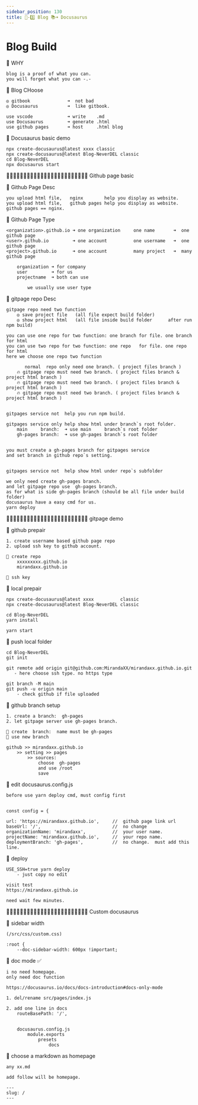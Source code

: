 ```yaml
---
sidebar_position: 130
title: 🎪-3️⃣ Blog 📚➜ Docusaurus
---
```


# Blog Build



🔵 WHY 

    blog is a proof of what you can.
    you will forget what you can -.-


🔵 Blog CHoose 

    ◎ gitbook              ➜  not bad 
    ◎ Docusaurus           ➜  like gitbook.

    use vscode             ➜ write    .md
    use Docusaurus         ➜ generate .html
    use github pages       ➜ host     .html blog


🔵 Docusaurus basic demo 

    npx create-docusaurus@latest xxxx classic
    npx create-docusaurus@latest Blog-NeverDEL classic
    cd Blog-NeverDEL
    npx docusaurus start



🔵🔵🔵🔵🔵🔵🔵🔵🔵🔵🔵🔵🔵🔵🔵🔵🔵🔵🔵🔵🔵🔵🔵🔵 Github page basic  

🔵 Github Page Desc 

    you upload html file,   nginx        help you display as website.
    you upload html file,   github pages help you display as website.
    github pages == nginx. 



🔵 Github Page Type 

    <organization>.github.io ➜ one organization     one name       ➜  one  github page 
    <user>.github.io         ➜ one account          one username   ➜  one  github page 
    <project>.github.io      ➜ one account          many project   ➜  many github page
    
        organization ➜ for company 
        user         ➜ for us 
        projectname  ➜ both can use 

            we usually use user type 




🔵 gitpage repo Desc  

    gitpage repo need two function
        ◎ save project file   (all file expect build folder)
        ◎ show project html   (all file inside build folder      after run npm build)

    you can use one repo for two function: one branch for file. one branch for html
    you can use two repo for two function: one repo   for file. one repo   for html
    here we choose one repo two function

           normal  repo only need one branch. ( project files branch )
        🔥 gitpage repo must need two branch. ( project files branch & project html branch )
        🔥 gitpage repo must need two branch. ( project files branch & project html branch )
        🔥 gitpage repo must need two branch. ( project files branch & project html branch )


    gitpages service not  help you run npm build.

    gitpages service only help show html under branch`s root folder.
        main     branch:  ➜ use main     branch`s root folder
        gh-pages branch:  ➜ use gh-pages branch`s root folder


    you must create a gh-pages branch for gitpages service
    and set branch in github repo`s setting.


    gitpages service not  help show html under repo`s subfolder
    
    we only need create gh-pages branch.
    and let gitpage repo use  gh-pages branch.
    as for what is side gh-pages branch (should be all file under build folder)
    docusaurus have a easy cmd for us.
    yarn deploy





🔵🔵🔵🔵🔵🔵🔵🔵🔵🔵🔵🔵🔵🔵🔵🔵🔵🔵🔵🔵🔵🔵🔵🔵 gitpage demo 


🔵 github prepair

    1. create username based github page repo 
    2. upload ssh key to github account.

    🔶 create repo 
        xxxxxxxxx.github.io
        mirandaxx.github.io

    🔶 ssh key 


🔵 local prepair

    npx create-docusaurus@latest xxxx          classic
    npx create-docusaurus@latest Blog-NeverDEL classic

    cd Blog-NeverDEL
    yarn install
    
    yarn start



🔵 push local folder 

    cd Blog-NeverDEL
    git init 

    git remote add origin git@github.com:MirandaXX/mirandaxx.github.io.git
       - here choose ssh type. no https type 

    git branch -M main
    git push -u origin main
        - check github if file uploaded



🔵 github branch setup

    1. create a branch:  gh-pages 
    2. let gitpage server use gh-pages branch.

    🔶 create  branch:  name must be gh-pages
    🔶 use new branch 

    github >> mirandaxx.github.io 
        >> setting >> pages 
            >> sources:  
                choose  gh-pages 
                and use /root 
                save 



🔵 edit docusaurus.config.js

    before use yarn deploy cmd, must config first 


    const config = {

    url: 'https://mirandaxx.github.io',     //  github page link url
    baseUrl: '/',                           //  no change 
    organizationName: 'mirandaxx',          //  your user name.
    projectName: 'mirandaxx.github.io',     //  your repo name.
    deploymentBranch: 'gh-pages',           //  no change.  must add this line.  



🔵 deploy 

    USE_SSH=true yarn deploy
        - just copy no edit

    visit test
    https://mirandaxx.github.io

    need wait few minutes. 





🔵🔵🔵🔵🔵🔵🔵🔵🔵🔵🔵🔵🔵🔵🔵🔵🔵🔵🔵🔵🔵🔵🔵🔵 Custom docusaurus

🔵 sidebar width

    (/src/css/custom.css) 

    :root {
        --doc-sidebar-width: 600px !important;


🔵 doc mode ✅

    i no need homepage. 
    only need doc function 

    https://docusaurus.io/docs/docs-introduction#docs-only-mode

    1. del/rename src/pages/index.js 

    2. add one line in docs 
        routeBasePath: '/', 


        docusaurus.config.js
            module.exports
                presets
                    docs


🔵 choose a markdown as homepage 

    any xx.md 

    add follow will be homepage. 

    ---
    slug: / 
    ---

